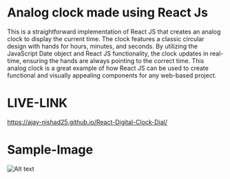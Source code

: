 # Analog clock made using React Js

This is a straightforward implementation of React JS that creates an analog clock to display the current time. The clock features a classic circular design with hands for hours, minutes, and seconds. By utilizing the JavaScript Date object and React JS functionality, the clock updates in real-time, ensuring the hands are always pointing to the correct time. This analog clock is a great example of how React JS can be used to create functional and visually appealing components for any web-based project.

# LIVE-LINK
https://ajay-nishad25.github.io/React-Digital-Clock-Dial/

# Sample-Image
![Alt text](https://telegra.ph/file/bee33dfd0121d6ee62f8f.jpg)

